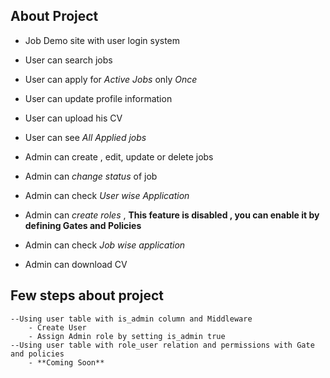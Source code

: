 ## About Project

- Job Demo site with user login system
- User can search jobs
- User can apply for *Active Jobs* only *Once*
- User can update profile information
- User can upload his CV
- User can see *All Applied jobs*


- Admin can create , edit, update or delete jobs 
- Admin can *change status* of job
- Admin can check *User wise Application*
- Admin can *create roles* , **This feature is disabled , you can enable it by defining Gates and Policies**
- Admin can check *Job wise application*
- Admin can download CV

## Few steps about project
    --Using user table with is_admin column and Middleware
        - Create User
        - Assign Admin role by setting is_admin true
    --Using user table with role_user relation and permissions with Gate and policies
        - **Coming Soon**